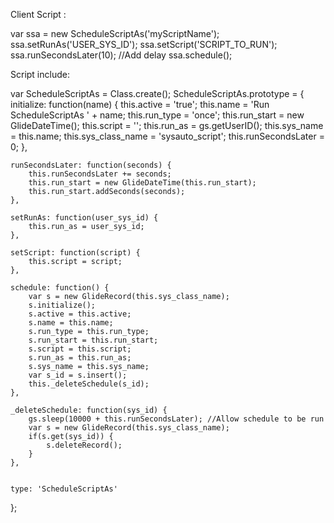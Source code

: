 Client Script : 

var ssa = new ScheduleScriptAs('myScriptName');
ssa.setRunAs('USER_SYS_ID');
ssa.setScript('SCRIPT_TO_RUN');
ssa.runSecondsLater(10); //Add delay
ssa.schedule();

Script include:

var ScheduleScriptAs = Class.create();
ScheduleScriptAs.prototype = {
    initialize: function(name) {
		this.active = 'true';
		this.name = 'Run ScheduleScriptAs ' + name;
		this.run_type = 'once';
		this.run_start = new GlideDateTime();
		this.script = '';
		this.run_as = gs.getUserID();
		this.sys_name = this.name;
		this.sys_class_name = 'sysauto_script';
		this.runSecondsLater = 0;
    },
 
	runSecondsLater: function(seconds) {
		this.runSecondsLater += seconds;
		this.run_start = new GlideDateTime(this.run_start);
		this.run_start.addSeconds(seconds);
	},
 
	setRunAs: function(user_sys_id) {
		this.run_as = user_sys_id;
	},
 
	setScript: function(script) {
		this.script = script;
	},
 
	schedule: function() {
		var s = new GlideRecord(this.sys_class_name);
		s.initialize();
		s.active = this.active;
		s.name = this.name;
		s.run_type = this.run_type;
		s.run_start = this.run_start;
		s.script = this.script;
		s.run_as = this.run_as;
		s.sys_name = this.sys_name;
		var s_id = s.insert();
		this._deleteSchedule(s_id);
	},
 
	_deleteSchedule: function(sys_id) {
		gs.sleep(10000 + this.runSecondsLater); //Allow schedule to be run
		var s = new GlideRecord(this.sys_class_name);
		if(s.get(sys_id)) {
			s.deleteRecord();
		}
	},
 
 
    type: 'ScheduleScriptAs'
};
